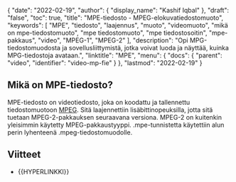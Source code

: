 {
  "date": "2022-02-19",
  "author": {
    "display_name": "Kashif Iqbal"
},
  "draft": "false",
  "toc": true,
  "title": "MPE-tiedosto - MPEG-elokuvatiedostomuoto",
  "keywords": [
"MPE",
"tiedosto",
"laajennus",
"muoto",
"videomuoto",
"mikä on mpe-tiedostomuoto",
"mpe tiedostomuoto",
"mpe tiedostosoitin",
"mpe-pakkaus",
"video",
"MPEG-1",
"MPEG-2"
],
  "description": "Opi MPG-tiedostomuodosta ja sovellusliittymistä, jotka voivat luoda ja näyttää, kuinka MPG-tiedostoja avataan.",
  "linktitle": "MPE",
  "menu": {
    "docs": {
      "parent": "video",
      "identifier": "video-mp-fie"
}
},
  "lastmod": "2022-02-19"
}

## Mikä on MPE-tiedosto?

MPE-tiedosto on videotiedosto, joka on koodattu ja tallennettu tiedostomuotoon [MPEG](/video/mpg/). Sitä laajennettiin lisäbittinopeuksilla, jotta sitä tuetaan MPEG-2-pakkauksen seuraavana versiona. MPEG-2 on kuitenkin yleisimmin käytetty MPEG-pakkaustyyppi. .mpe-tunnistetta käytettiin alun perin lyhenteenä .mpeg-tiedostomuodolle.

## Viitteet ##

- {{HYPERLINKKI}}

